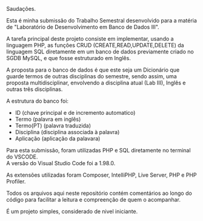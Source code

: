 Saudações.  

Esta é minha submissão do Trabalho Semestral desenvolvido para a matéria de "Laboratório de Desenvolvimento em Banco de Dados III".   

A tarefa principal deste projeto consiste em implementar, usando a linguagem PHP, as funções CRUD (CREATE,READ,UPDATE,DELETE) da linguagem SQL diretamente em um banco de dados previamente criado no SGDB MySQL, e que fosse estruturado em Inglês.  

A proposta para o banco de dados é que este seja um Dicionário que guarde termos de outras disciplinas do semestre, sendo assim, uma proposta multidisciplinar, envolvendo a disciplina atual (Lab III), Inglês e outras três disciplinas. 

A estrutura do banco foi:
-  ID (chave principal e de incremento automatico)
-  Termo (palavra em inglês)
-  Termo(PT) (palavra traduzida)
-  Disciplina (disciplina associada à palavra)
-  Aplicação (aplicação da palavara)
  
Para esta submissão, foram utilizadas PHP e SQL diretamente no terminal do VSCODE.  
A versão do Visual Studio Code foi a 1.98.0.  

As extensões utilizadas foram Composer, IntelliPHP, Live Server, PHP e PHP Profiler. 

Todos os arquivos aqui neste repositório contém comentários ao longo do código para facilitar a leitura e compreenção de quem o acompanhar.  

É um projeto simples, considerado de nivel iniciante.
